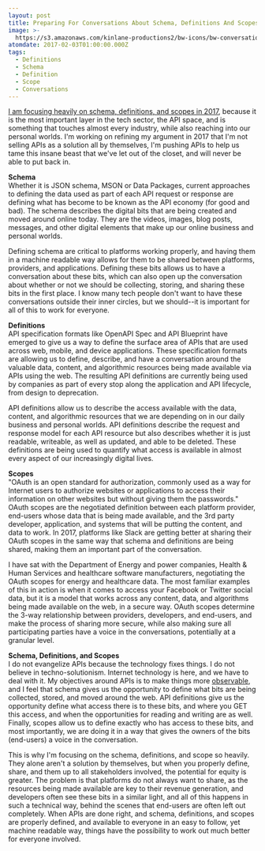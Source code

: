 ```yaml
---
layout: post
title: Preparing For Conversations About Schema, Definitions And Scopes
image: >-
  https://s3.amazonaws.com/kinlane-productions2/bw-icons/bw-conversation-bubbles.png
atomdate: 2017-02-03T01:00:00.000Z
tags:
  - Definitions
  - Schema
  - Definition
  - Scope
  - Conversations
---
```

[I am focusing heavily on schema, definitions, and scopes in 2017](http://apievangelist.com/2017/01/19/focusing-on-common-api-definitions-schema-scopes-and-specifications/), because it is the most important layer in the tech sector, the API space, and is something that touches almost every industry, while also reaching into our personal worlds. I'm working on refining my argument in 2017 that I'm not selling APIs as a solution all by themselves, I'm pushing APIs to help us tame this insane beast that we've let out of the closet, and will never be able to put back in.

**Schema**  
Whether it is JSON schema, MSON or Data Packages, current approaches to defining the data used as part of each API request or response are defining what has become to be known as the API economy (for good and bad). The schema describes the digital bits that are being created and moved around online today. They are the videos, images, blog posts, messages, and other digital elements that make up our online business and personal worlds. 

Defining schema are critical to platforms working properly, and having them in a machine readable way allows for them to be shared between platforms, providers, and applications. Defining these bits allows us to have a conversation about these bits, which can also open up the conversation about whether or not we should be collecting, storing, and sharing these bits in the first place. I know many tech people don't want to have these conversations outside their inner circles, but we should--it is important for all of this to work for everyone.

**Definitions**  
API specification formats like OpenAPI Spec and API Blueprint have emerged to give us a way to define the surface area of APIs that are used across web, mobile, and device applications. These specification formats are allowing us to define, describe, and have a conversation around the valuable data, content, and algorithmic resources being made available via APIs using the web. The resulting API definitions are currently being used by companies as part of every stop along the application and API lifecycle, from design to deprecation.

API definitions allow us to describe the access available with the data, content, and algorithmic resources that we are depending on in our daily business and personal worlds. API definitions describe the request and response model for each API resource but also describes whether it is just readable, writeable, as well as updated, and able to be deleted. These definitions are being used to quantify what access is available in almost every aspect of our increasingly digital lives.

**Scopes**   
"OAuth is an open standard for authorization, commonly used as a way for Internet users to authorize websites or applications to access their information on other websites but without giving them the passwords." OAuth scopes are the negotiated definition between each platform provider, end-users whose data that is being made available, and the 3rd party developer, application, and systems that will be putting the content, and data to work. In 2017, platforms like Slack are getting better at sharing their OAuth scopes in the same way that schema and definitions are being shared, making them an important part of the conversation.

I have sat with the Department of Energy and power companies, Health & Human Services and healthcare software manufacturers, negotiating the OAuth scopes for energy and healthcare data. The most familiar examples of this in action is when it comes to access your Facebook or Twitter social data, but it is a model that works across any content, data, and algorithms being made available on the web, in a secure way. OAuth scopes determine the 3-way relationship between providers, developers, and end-users, and make the process of sharing more secure, while also making sure all participating parties have a voice in the conversations, potentially at a granular level.

**Schema, Definitions, and Scopes**  
I do not evangelize APIs because the technology fixes things. I do not believe in techno-solutionism. Internet technology is here, and we have to deal with it. My objectives around APIs is to make things more [observable](https://en.wikipedia.org/wiki/Observability), and I feel that schema gives us the opportunity to define what bits are being collected, stored, and moved around the web. API definitions give us the opportunity define what access there is to these bits, and where you GET this access, and when the opportunities for reading and writing are as well. Finally, scopes allow us to define exactly who has access to these bits, and most importantly, we are doing it in a way that gives the owners of the bits (end-users) a voice in the conversation.

This is why I'm focusing on the schema, definitions, and scope so heavily. They alone aren't a solution by themselves, but when you properly define, share, and them up to all stakeholders involved, the potential for equity is greater. The problem is that platforms do not always want to share, as the resources being made available are key to their revenue generation, and developers often see these bits in a similar light, and all of this happens in such a technical way, behind the scenes that end-users are often left out completely. When APIs are done right, and schema, definitions, and scopes are properly defined, and available to everyone in an easy to follow, yet machine readable way, things have the possibility to work out much better for everyone involved.